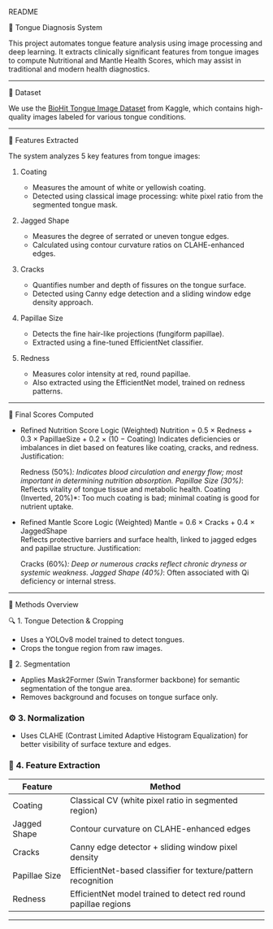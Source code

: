 README

🧠 Tongue Diagnosis System

This project automates tongue feature analysis using image processing and deep learning. It extracts clinically significant features from tongue images to compute Nutritional and Mantle Health Scores, which may assist in traditional and modern health diagnostics.

---

📸 Dataset

We use the [BioHit Tongue Image Dataset](https://www.kaggle.com/datasets) from Kaggle, which contains high-quality images labeled for various tongue conditions.

---

🧪 Features Extracted

The system analyzes 5 key features from tongue images:

1. Coating  
   - Measures the amount of white or yellowish coating.  
   - Detected using classical image processing: white pixel ratio from the segmented tongue mask.

2. Jagged Shape  
   - Measures the degree of serrated or uneven tongue edges.  
   - Calculated using contour curvature ratios on CLAHE-enhanced edges.

3. Cracks  
   - Quantifies number and depth of fissures on the tongue surface.  
   - Detected using Canny edge detection and a sliding window edge density approach.

4. Papillae Size  
   - Detects the fine hair-like projections (fungiform papillae).  
   - Extracted using a fine-tuned EfficientNet classifier.

5. Redness  
   - Measures color intensity at red, round papillae.  
   - Also extracted using the EfficientNet model, trained on redness patterns.

---

🧬 Final Scores Computed

- Refined Nutrition Score Logic (Weighted) 
  Nutrition = 0.5 × Redness + 0.3 × PapillaeSize + 0.2 × (10 − Coating)
  Indicates deficiencies or imbalances in diet based on features like coating, cracks, and redness.
  Justification:

  Redness (50%)*: Indicates blood circulation and energy flow; most important in determining nutrition absorption.
  Papillae Size (30%)*: Reflects vitality of tongue tissue and metabolic health.
  Coating (Inverted, 20%)*: Too much coating is bad; minimal coating is good for nutrient uptake.



- Refined Mantle Score Logic (Weighted)
  Mantle = 0.6 × Cracks + 0.4 × JaggedShape  
  Reflects protective barriers and surface health, linked to jagged edges and papillae structure.
  Justification:

  Cracks (60%)*: Deep or numerous cracks reflect chronic dryness or systemic weakness.
  Jagged Shape (40%)*: Often associated with Qi deficiency or internal stress.



---

🧠 Methods Overview

🔍 1. Tongue Detection & Cropping
- Uses a YOLOv8 model trained to detect tongues.
- Crops the tongue region from raw images.

🧼 2. Segmentation
- Applies Mask2Former (Swin Transformer backbone) for semantic segmentation of the tongue area.
- Removes background and focuses on tongue surface only.

### ⚙ 3. Normalization
- Uses CLAHE (Contrast Limited Adaptive Histogram Equalization) for better visibility of surface texture and edges.

### 🧾 4. Feature Extraction
| Feature        | Method                                                                 |
|----------------|------------------------------------------------------------------------|
| Coating        | Classical CV (white pixel ratio in segmented region)                   |
| Jagged Shape   | Contour curvature on CLAHE-enhanced edges                              |
| Cracks         | Canny edge detector + sliding window pixel density                     |
| Papillae Size  | EfficientNet-based classifier for texture/pattern recognition          |
| Redness        | EfficientNet model trained to detect red round papillae regions        |

---


<!-- export PYTHONPATH="$PYTHONPATH:/media/jag/volD/hcl" -->
